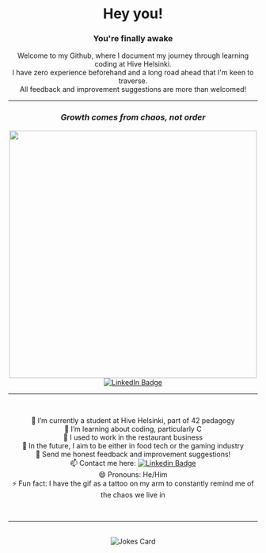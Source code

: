 <div align="center">

# Hey you!
### You're finally awake   
Welcome to my Github, where I document my journey through learning coding at Hive Helsinki.   
I have zero experience beforehand and a long road ahead that I'm keen to traverse.   
All feedback and improvement suggestions are more than welcomed!   

---

### *Growth comes from chaos, not order* <br>
<img src="https://media.giphy.com/media/v1.Y2lkPTc5MGI3NjExMWF1a2NkNGVuYjIya3Azb2FjdmE5NW5mcDdvOGk1dzR4MnF3OHJ6dyZlcD12MV9pbnRlcm5hbF9naWZfYnlfaWQmY3Q9Zw/QMHoU66sBXqqLqYvGO/giphy.gif" width="500"/>

<br>

<a href="https://www.linkedin.com/in/robert-tammi/">
  <img src="https://img.shields.io/badge/LinkedIn-blue?style=for-the-badge&logo=linkedin&logoColor=white" alt="LinkedIn Badge"/>
</a>

<br>

--- 

<br>

📍 I’m currently a student at Hive Helsinki, part of 42 pedagogy  
🌱 I’m learning about coding, particularly C  
🍷 I used to work in the restaurant business  
🔮 In the future, I aim to be either in food tech or the gaming industry   
📣 Send me honest feedback and improvement suggestions!  
📫 Contact me here: [![Linkedin Badge](https://img.shields.io/badge/-Robert-blue?style=flat&logo=Linkedin&logoColor=white)](https://www.linkedin.com/in/robert-tammi/)  
😄 Pronouns: He/Him  
⚡ Fun fact: I have the gif as a tattoo on my arm to constantly remind me of the chaos we live in  

<br>

---

<br>
<div align="center">
  <img src="https://readme-jokes.vercel.app/api?hideBorder&theme=nightowl&qColor=%23ffbf00&aColor=%23fffff0" alt="Jokes Card"/>
</div>
</div>